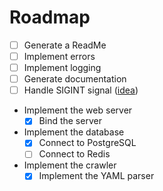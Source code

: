 # Roadmap

- [ ] Generate a ReadMe
- [ ] Implement errors
- [ ] Implement logging
- [ ] Generate documentation
- [ ] Handle SIGINT signal ([idea](https://www.reddit.com/r/rust/comments/pv8ja8/how_to_handle_ctrlc_when_having_multiple_threads/))
- Implement the web server
    - [x] Bind the server
- Implement the database
    - [x] Connect to PostgreSQL
    - [ ] Connect to Redis
- Implement the crawler
    - [x] Implement the YAML parser